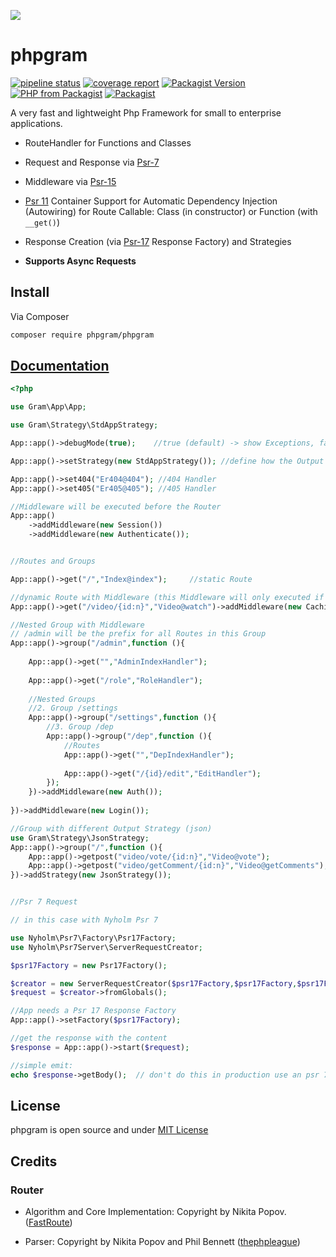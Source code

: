[![](https://gitlab.com/grammm/php-gram/phpgram/raw/master/docs/img/Feather_writing.svg.png)](https://gitlab.com/grammm/php-gram/phpgram)

# phpgram

[![pipeline status](https://gitlab.com/grammm/php-gram/phpgram/badges/master/pipeline.svg)](https://gitlab.com/grammm/php-gram/phpgram/commits/master)
[![coverage report](https://gitlab.com/grammm/php-gram/phpgram/badges/master/coverage.svg)](https://gitlab.com/grammm/php-gram/phpgram/-/commits/master)
[![Packagist Version](https://img.shields.io/packagist/v/phpgram/phpgram)](https://packagist.org/packages/phpgram/phpgram)
[![PHP from Packagist](https://img.shields.io/packagist/php-v/phpgram/phpgram)](https://gitlab.com/grammm/php-gram/phpgram/blob/master/composer.json)
[![Packagist](https://img.shields.io/packagist/l/phpgram/phpgram)](https://gitlab.com/grammm/php-gram/phpgram/blob/master/LICENSE)

A very fast and lightweight Php Framework for small to enterprise applications.

- RouteHandler for Functions and Classes

- Request and Response via [Psr-7](https://www.php-fig.org/psr/psr-7/) 

- Middleware via [Psr-15](https://www.php-fig.org/psr/psr-15/) 

- [Psr 11](https://www.php-fig.org/psr/psr-11/) Container Support for Automatic Dependency Injection (Autowiring) for Route Callable: Class (in constructor) or Function (with ``__get()``)

- Response Creation (via [Psr-17](https://www.php-fig.org/psr/psr-17/) Response Factory) and Strategies

- **Supports Async Requests**

## Install

Via Composer

``` bash
composer require phpgram/phpgram
```

## [Documentation](https://grammm.gitlab.io/php-gram/phpgram/)

````php
<?php

use Gram\App\App;

use Gram\Strategy\StdAppStrategy;

App::app()->debugMode(true);	//true (default) -> show Exceptions, false -> show empty page

App::app()->setStrategy(new StdAppStrategy()); //define how the Output will be created (StdAppStrategy is default)

App::app()->set404("Er404@404"); //404 Handler
App::app()->set405("Er405@405"); //405 Handler

//Middleware will be executed before the Router
App::app()
	->addMiddleware(new Session())
	->addMiddleware(new Authenticate());


//Routes and Groups

App::app()->get("/","Index@index"); 	//static Route

//dynamic Route with Middleware (this Middleware will only executed if the Routes is matched
App::app()->get("/video/{id:n}","Video@watch")->addMiddleware(new Caching);

//Nested Group with Middleware
// /admin will be the prefix for all Routes in this Group
App::app()->group("/admin",function (){
	
	App::app()->get("","AdminIndexHandler");
	
	App::app()->get("/role","RoleHandler");
	
	//Nested Groups
	//2. Group /settings
	App::app()->group("/settings",function (){
		//3. Group /dep
		App::app()->group("/dep",function (){
			//Routes
			App::app()->get("","DepIndexHandler");
			
			App::app()->get("/{id}/edit","EditHandler");
		});
	})->addMiddleware(new Auth());
	
})->addMiddleware(new Login());

//Group with different Output Strategy (json)
use Gram\Strategy\JsonStrategy;
App::app()->group("/",function (){
	App::app()->getpost("video/vote/{id:n}","Video@vote");
	App::app()->getpost("video/getComment/{id:n}","Video@getComments");
})->addStrategy(new JsonStrategy());


//Psr 7 Request

// in this case with Nyholm Psr 7

use Nyholm\Psr7\Factory\Psr17Factory;
use Nyholm\Psr7Server\ServerRequestCreator;

$psr17Factory = new Psr17Factory();

$creator = new ServerRequestCreator($psr17Factory,$psr17Factory,$psr17Factory,$psr17Factory);
$request = $creator->fromGlobals();

//App needs a Psr 17 Response Factory
App::app()->setFactory($psr17Factory);

//get the response with the content
$response = App::app()->start($request);

//simple emit:
echo $response->getBody(); 	// don't do this in production use an psr 7 emitter!
````

## License

phpgram is open source and under [MIT License](https://gitlab.com/grammm/php-gram/phpgram/blob/master/LICENSE)

## Credits

### Router

- Algorithm and Core Implementation: Copyright by Nikita Popov. ([FastRoute](https://github.com/nikic/FastRoute))

- Parser: Copyright by Nikita Popov and Phil Bennett ([thephpleague](https://github.com/thephpleague/route))